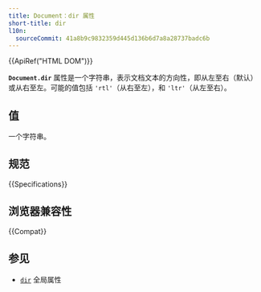```yaml
---
title: Document：dir 属性
short-title: dir
l10n:
  sourceCommit: 41a8b9c9832359d445d136b6d7a8a28737badc6b
---
```


{{ApiRef("HTML DOM")}}

**`Document.dir`** 属性是一个字符串，表示文档文本的方向性，即从左至右（默认）或从右至左。可能的值包括 `'rtl'`（从右至左），和 `'ltr'`（从左至右）。

## 值

一个字符串。

## 规范

{{Specifications}}

## 浏览器兼容性

{{Compat}}

## 参见

- [`dir`](/zh-CN/docs/Web/HTML/Global_attributes/dir) 全局属性
